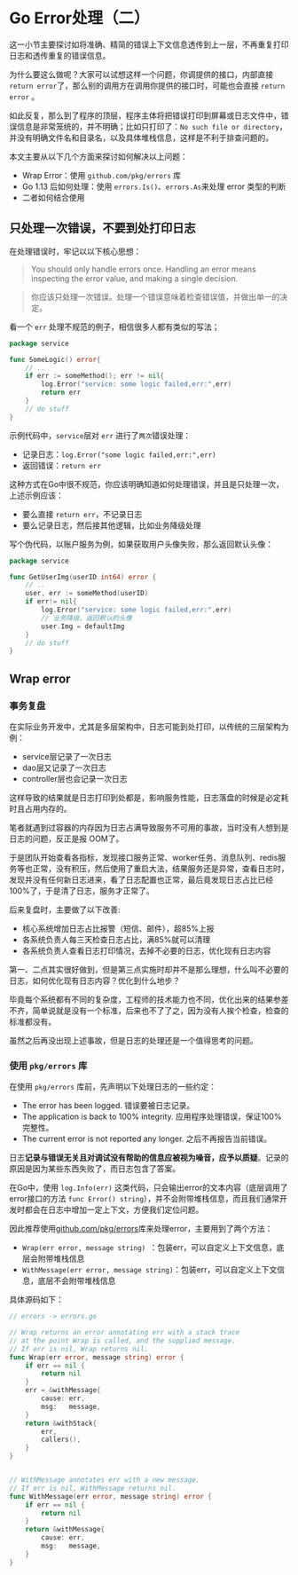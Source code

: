 # Go Error处理（二）
这一小节主要探讨如将准确、精简的错误上下文信息透传到上一层，不再重复打印日志和透传重复的错误信息。

为什么要这么做呢？大家可以试想这样一个问题，你调提供的接口，内部直接`return error`了，那么别的调用方在调用你提供的接口时，可能也会直接 `return error` 。

如此反复，那么到了程序的顶层，程序主体将把错误打印到屏幕或日志文件中，错误信息是非常笼统的，并不明确；比如只打印了：`No such file or directory`，并没有明确文件名和目录名，以及具体堆栈信息，这样是不利于排查问题的。

本文主要从以下几个方面来探讨如何解决以上问题：
- Wrap Error：使用 `github.com/pkg/errors` 库
- Go 1.13 后如何处理：使用 `errors.Is()`、`errors.As`来处理 error 类型的判断
- 二者如何结合使用 



## 只处理一次错误，不要到处打印日志
在处理错误时，牢记以以下核心思想：
> You should only handle errors once. Handling an error means inspecting the error value, and making a single decision.

> 你应该只处理一次错误。处理一个错误意味着检查错误值，并做出单一的决定。

看一个 `err` 处理不规范的例子，相信很多人都有类似的写法；
```go
package service 

func SomeLogic() error{
    // ..
    if err := someMethod(); err != nil{
        log.Error("service: some logic failed,err:",err)
        return err
    }
    // do stuff
}
```

示例代码中，`service`层对 `err` 进行了`两次`错误处理：
- 记录日志：`log.Error("some logic failed,err:",err)`
- 返回错误：`return err`

这种方式在Go中很不规范，你应该明确知道如何处理错误，并且是只处理一次，上述示例应该：
- 要么直接 `return err`，不记录日志
- 要么记录日志，然后接其他逻辑，比如业务降级处理

写个伪代码，以账户服务为例，如果获取用户头像失败，那么返回默认头像：
```go
package service 

func GetUserImg(userID int64) error {
    // ..
    user, err := someMethod(userID)
    if err!= nil{
        log.Error("service: some logic failed,err:",err)
        // 业务降级，返回默认的头像
        user.Img = defaultImg 
    }
    // do stuff
}
```

## Wrap error
### 事务复盘
在实际业务开发中，尤其是多层架构中，日志可能到处打印，以传统的三层架构为例：
- service层记录了一次日志
- dao层又记录了一次日志
- controller层也会记录一次日志

这样导致的结果就是日志打印到处都是，影响服务性能，日志落盘的时候是必定耗时且占用内存的。

笔者就遇到过容器的内存因为日志占满导致服务不可用的事故，当时没有人想到是日志的问题，反正是报 OOM了。

于是团队开始查看各指标，发现接口服务正常、worker任务、消息队列、redis服务等也正常，没有积压，然后使用了重启大法，结果服务还是异常，查看日志时，发现并没有任何新日志进来，看了日志配置也正常，最后竟发现日志占比已经100%了，于是清了日志，服务才正常了。

后来复盘时，主要做了以下改善:
- 核心系统增加日志占比报警（短信、邮件），超85%上报
- 各系统负责人每三天检查日志占比，满85%就可以清理
- 各系统负责人查看日志打印情况，去掉不必要的日志，优化现有日志内容
  
第一、二点其实很好做到，但是第三点实施时却并不是那么理想，什么叫不必要的日志，如何优化现有日志内容？优化到什么地步？

毕竟每个系统都有不同的复杂度，工程师的技术能力也不同，优化出来的结果参差不齐，简单说就是没有一个标准，后来也不了了之，因为没有人挨个检查，检查的标准都没有。

虽然之后再没出现上述事故，但是日志的处理还是一个值得思考的问题。
### 使用 `pkg/errors` 库

在使用 `pkg/errors` 库前，先声明以下处理日志的一些约定：
- The error has been logged.  错误要被日志记录。
- The application is back to 100% integrity.  应用程序处理错误，保证100%完整性。
- The current error is not reported any longer.  之后不再报告当前错误。

日志**记录与错误无关且对调试没有帮助的信息应被视为噪音，应予以质疑**。记录的原因是因为某些东西失败了，而日志包含了答案。

在Go中，使用 `log.Info(err)` 这类代码，只会输出error的文本内容（底层调用了error接口的方法 `func Error() string`），并不会附带堆栈信息，而且我们通常开发时都会在日志中增加一定上下文，方便我们定位问题。

因此推荐使用[github.com/pkg/errors](https://github.com/pkg/errors)库来处理error，主要用到了两个方法：
- `Wrap(err error, message string) `：包装err，可以自定义上下文信息，底层会附带堆栈信息
- `WithMessage(err error, message string)`：包装err，可以自定义上下文信息，底层不会附带堆栈信息

具体源码如下：
```go
// errors -> errors.go 

// Wrap returns an error annotating err with a stack trace
// at the point Wrap is called, and the supplied message.
// If err is nil, Wrap returns nil.
func Wrap(err error, message string) error {
	if err == nil {
		return nil
	}
	err = &withMessage{
		cause: err,
		msg:   message,
	}
	return &withStack{
		err,
		callers(),
	}
}


// WithMessage annotates err with a new message.
// If err is nil, WithMessage returns nil.
func WithMessage(err error, message string) error {
	if err == nil {
		return nil
	}
	return &withMessage{
		cause: err,
		msg:   message,
	}
}
```




